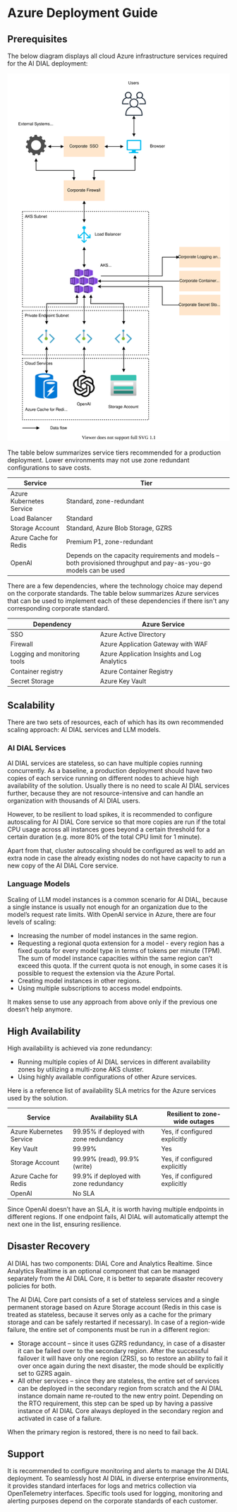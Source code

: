 # Azure Deployment Guide

## Prerequisites

The below diagram displays all cloud Azure infrastructure services required for the AI DIAL deployment:

![mid-zoom](../img/azure-deployment.svg)

The table below summarizes service tiers recommended for a production deployment. Lower environments may not use zone redundant configurations to save costs.

| Service                  | Tier                                                                 |
|--------------------------|----------------------------------------------------------------------|
| Azure Kubernetes Service | Standard, zone-redundant                                             |
| Load Balancer            | Standard                                                             |
| Storage Account          | Standard, Azure Blob Storage, GZRS                                   |
| Azure Cache for Redis    | Premium P1, zone-redundant                                           |
| OpenAI                   | Depends on the capacity requirements and models – both provisioned throughput and pay-as-you-go models can be used |

There are a few dependencies, where the technology choice may depend on the corporate standards. The table below summarizes Azure services that can be used to implement each of these dependencies if there isn't any corresponding corporate standard.  

| Dependency                  | Azure Service                                      |
|-----------------------------|----------------------------------------------------|
| SSO                         | Azure Active Directory                             |
| Firewall                    | Azure Application Gateway with WAF                 |
| Logging and monitoring tools| Azure Application Insights and Log Analytics       |
| Container registry          | Azure Container Registry                           |
| Secret Storage              | Azure Key Vault                                    |

## Scalability

There are two sets of resources, each of which has its own recommended scaling approach: AI DIAL services and LLM models. 

### AI DIAL Services

AI DIAL services are stateless, so can have multiple copies running concurrently. As a baseline, a production deployment should have two copies of each service running on different nodes to achieve high availability of the solution. Usually there is no need to scale AI DIAL services further, because they are not resource-intensive and can handle an organization with thousands of AI DIAL users. 

However, to be resilient to load spikes, it is recommended to configure autoscaling for AI DIAL Core service so that more copies are run if the total CPU usage across all instances goes beyond a certain threshold for a certain duration (e.g. more 80% of the total CPU limit for 1 minute). 

Apart from that, cluster autoscaling should be configured as well to add an extra node in case the already existing nodes do not have capacity to run a new copy of the AI DIAL Core service.

### Language Models

Scaling of LLM model instances is a common scenario for AI DIAL, because a single instance is usually not enough for an organization due to the model’s request rate limits. With OpenAI service in Azure, there are four levels of scaling:

* Increasing the number of model instances in the same region.
* Requesting a regional quota extension for a model - every region has a fixed quota for every model type in terms of tokens per minute (TPM). The sum of model instance capacities within the same region can’t exceed this quota. If the current quota is not enough, in some cases it is possible to request the extension via the Azure Portal.
* Creating model instances in other regions.
* Using multiple subscriptions to access model endpoints.

It makes sense to use any approach from above only if the previous one doesn’t help anymore.

## High Availability

High availability is achieved via zone redundancy:

-	Running multiple copies of AI DIAL services in different availability zones by utilizing a multi-zone AKS cluster.
-	Using highly available configurations of other Azure services.  

Here is a reference list of availability SLA metrics for the Azure services used by the solution.

| Service                  | Availability SLA                                      | Resilient to zone-wide outages                     |
|--------------------------|-------------------------------------------------------|----------------------------------------------------|
| Azure Kubernetes Service | 99.95% if deployed with zone redundancy               | Yes, if configured explicitly                      |
| Key Vault                | 99.99%                                                | Yes                                                |
| Storage Account          | 99.99% (read), 99.9% (write)                          | Yes, if configured explicitly                      |
| Azure Cache for Redis    | 99.9% if deployed with zone redundancy                | Yes, if configured explicitly                      |
| OpenAI                   | No SLA                                                |                                                    |

Since OpenAI doesn’t have an SLA, it is worth having multiple endpoints in different regions. If one endpoint fails, AI DIAL will automatically attempt the next one in the list, ensuring resilience.

## Disaster Recovery

AI DIAL has two components: DIAL Core and Analytics Realtime. Since Analytics Realtime is an optional component that can be managed separately from the AI DIAL Core, it is better to separate disaster recovery policies for both.

The AI DIAL Core part consists of a set of stateless services and a single permanent storage based on Azure Storage account (Redis in this case is treated as stateless, because it serves only as a cache for the primary storage and can be safely restarted if necessary). In case of a region-wide failure, the entire set of components must be run in a different region:

-	Storage account – since it uses GZRS redundancy, in case of a disaster it can be failed over to the secondary region. After the successful failover it will have only one region (ZRS), so to restore an ability to fail it over once again during the next disaster, the mode should be explicitly set to GZRS again.
-	All other services – since they are stateless, the entire set of services can be deployed in the secondary region from scratch and the AI DIAL instance domain name re-routed to the new entry point. Depending on the RTO requirement, this step can be sped up by having a passive instance of AI DIAL Core always deployed in the secondary region and activated in case of a failure.

When the primary region is restored, there is no need to fail back.

## Support

It is recommended to configure monitoring and alerts to manage the AI DIAL deployment. To seamlessly host AI DIAL in diverse enterprise environments, it provides standard interfaces for logs and metrics collection via OpenTelemetry interfaces.
Specific tools used for logging, monitoring and alerting purposes depend on the corporate standards of each customer.
